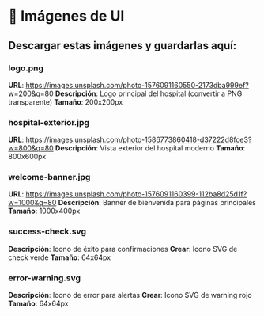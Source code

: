 # 🎨 Imágenes de UI

## Descargar estas imágenes y guardarlas aquí:

### logo.png
**URL**: https://images.unsplash.com/photo-1576091160550-2173dba999ef?w=200&q=80
**Descripción**: Logo principal del hospital (convertir a PNG transparente)
**Tamaño**: 200x200px

### hospital-exterior.jpg
**URL**: https://images.unsplash.com/photo-1586773860418-d37222d8fce3?w=800&q=80
**Descripción**: Vista exterior del hospital moderno
**Tamaño**: 800x600px

### welcome-banner.jpg
**URL**: https://images.unsplash.com/photo-1576091160399-112ba8d25d1f?w=1000&q=80
**Descripción**: Banner de bienvenida para páginas principales
**Tamaño**: 1000x400px

### success-check.svg
**Descripción**: Icono de éxito para confirmaciones
**Crear**: Icono SVG de check verde
**Tamaño**: 64x64px

### error-warning.svg
**Descripción**: Icono de error para alertas
**Crear**: Icono SVG de warning rojo
**Tamaño**: 64x64px